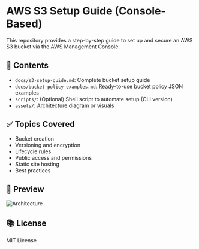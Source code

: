 # AWS S3 Setup Guide (Console-Based)

This repository provides a step-by-step guide to set up and secure an AWS S3 bucket via the AWS Management Console.

## 📁 Contents

- `docs/s3-setup-guide.md`: Complete bucket setup guide
- `docs/bucket-policy-examples.md`: Ready-to-use bucket policy JSON examples
- `scripts/`: (Optional) Shell script to automate setup (CLI version)
- `assets/`: Architecture diagram or visuals

## ✅ Topics Covered

- Bucket creation
- Versioning and encryption
- Lifecycle rules
- Public access and permissions
- Static site hosting
- Best practices

## 📸 Preview

![Architecture](assets/s3-diagram.png)

## 📚 License

MIT License
